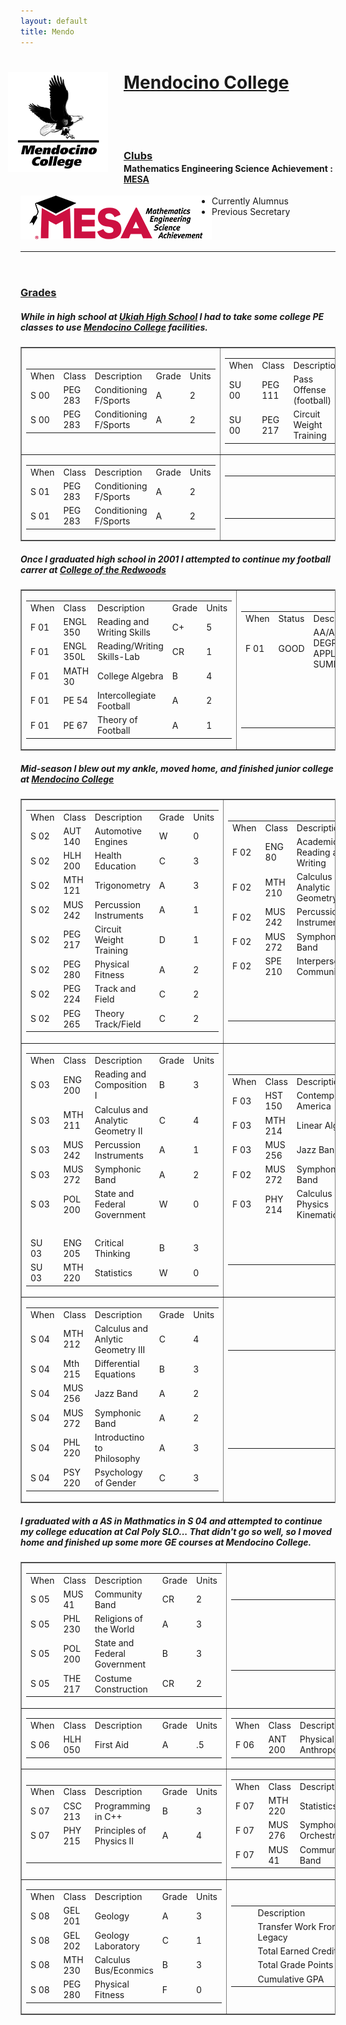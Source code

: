 ```yaml
---
layout: default
title: Mendo
---
```


<style>
ul {
	margin-left: 95px;
}
ul ul {
	margin: 0 0 0 45px;
}
hr, h3 {
	margin-top: 55px;
}
h4 {
	margin-top: -15px;
}
img.project-icon {
	border: none;
	float: left;
	height: 70px;
}
</style>

<div class="span12" stlye="margin-bottom:25px">
  <img src="media/images/mendo.png" style="float:left; margin: 0px 25px 25px -20px"/>
  <h1> <a target="_blank" href="http://mendocino.edu">Mendocino College</a> </h1>
</div>
<br/>

### [Clubs]()

#### Mathematics Engineering Science Achievement : [MESA](http://www2.mendocino.edu/mesa/)

<img src="media/images/MESA-official.png" class="project-icon"/>

* Currently Alumnus
* Previous Secretary

---

### [Grades]()
##### While in high school at [Ukiah High School](http://www.edline.net/pages/Ukiah_High) I had to take some college PE classes to use [Mendocino College](http://mendocino.edu") facilities.

<table  border="1" frame="box" width="100%" class="table">
	<tr>
		<td width="525">
			<table>
				<tr>							
					<td>When</td><td>Class</td><td width="300">Description</td><td>Grade</td><td>Units</td>
				</tr>
				<tr>
					<td>S 00</td><td>PEG 283</td><td>Conditioning F/Sports</td><td>A</td><td>2</td>
				</tr>
				<tr>
					<td>S 00</td><td>PEG 283</td><td>Conditioning F/Sports</td><td>A</td><td>2</td>
				</tr>
			</table>
		</td>
		<td width="525">
			<table>
				<tr>
					<td>When</td><td>Class</td><td width="300">Description</td><td>Grade</td><td>Units</td>
				</tr>
				<tr>
					<td>SU 00</td><td>PEG 111</td><td>Pass Offense (football)</td><td>A</td><td>1</td>
				</tr>
				<tr>
					<td>SU 00</td><td>PEG 217</td><td>Circuit Weight Training</td><td>A</td><td>1</td>
				</tr>
			</table>
		</td>
	</tr>
	<tr>
		<td width="525">
			<table>
				<tr>
					<td>When</td><td>Class</td><td width="300">Description</td><td>Grade</td><td>Units</td>
				</tr>
				<tr>
					<td>S 01</td><td>PEG 283</td><td>Conditioning F/Sports</td><td>A</td><td>2</td>
				</tr>
				<tr>
					<td>S 01</td><td>PEG 283</td><td>Conditioning F/Sports</td><td>A</td><td>2</td>
				</tr>
			</table>
		</td>
		<td width="525">
			<table>
				<tr>
					<td>&nbsp;</td><td>&nbsp;</td><td width="300">&nbsp;</td><td>&nbsp;</td><td>&nbsp;</td>
				</tr>
				<tr>
					<td>&nbsp;</td><td>&nbsp;</td><td>&nbsp;</td><td>&nbsp;</td><td>&nbsp;</td>
				</tr>
				<tr>
					<td>&nbsp;</td><td>&nbsp;</td><td>&nbsp;</td><td>&nbsp;</td><td>&nbsp;</td>
				</tr>
			</table>
		</td>
	</tr>
</table>

##### Once I graduated high school in 2001 I attempted to continue my football carrer at [College of the Redwoods](http://www.redwoods.edu/)

<table border="1" frame="box" width="100%" class="table">
	<tr>
		<td width="525">
			<table>
				<tr>
					<td>When</td><td>Class</td><td width="300">Description</td><td>Grade</td><td>Units</td>
				</tr>
				<tr>
					<td>F 01</td><td>ENGL 350</td><td>Reading and Writing Skills</td><td>C+</td><td>5</td>
				</tr>
				<tr>
					<td>F 01</td><td>ENGL 350L</td><td>Reading/Writing Skills-Lab</td><td>CR</td><td>1</td>
				</tr>
				<tr>
					<td>F 01</td><td>MATH 30</td><td>College Algebra </td><td>B</td><td>4</td>
				</tr>
				<tr>
					<td>F 01</td><td>PE 54</td><td>Intercollegiate Football</td><td>A</td><td>2</td>
				</tr>
				<tr>
					<td>F 01</td><td>PE 67</td><td>Theory of Football</td><td>A</td><td>1</td>
				</tr>
			</table>
		</td>
		<td width="525">
			<table>
				<tr>
					<td>When</td><td>Status</td><td width="300">Description</td><td>GPA</td><td>Units</td>
				</tr>
				<tr>
					<td>F 01</td><td>GOOD</td><td>AA/AS DEGREE APPLICABLE SUMMARY</td><td>3.429</td><td>24.00</td>
				</tr>
				<tr>
					<td>&nbsp;</td><td>&nbsp;</td><td>&nbsp;</td><td>&nbsp;</td><td>&nbsp;</td>
				</tr>
				<tr>
					<td>&nbsp;</td><td>&nbsp;</td><td>&nbsp;</td><td>&nbsp;</td><td>&nbsp;</td>
				</tr>
				<tr>
					<td>&nbsp;</td><td>&nbsp;</td><td>&nbsp;</td><td>&nbsp;</td><td>&nbsp;</td>
				</tr>
				<tr>
					<td>&nbsp;</td><td>&nbsp;</td><td>&nbsp;</td><td>&nbsp;</td><td>&nbsp;</td>
				</tr>
			</table>
		</td>
	</tr>
</table>

##### Mid-season I blew out my ankle, moved home, and finished junior college at [Mendocino College](http://mendocino.edu")

<table border="1" frame="box" width="100%" class="table">
	<tr>
		<td width="525">
			<table>
				<tr>							
					<td>When</td><td>Class</td><td width="300">Description</td><td>Grade</td><td>Units</td>
				</tr>
				<tr>
					<td>S 02</td><td>AUT 140</td><td>Automotive Engines</td><td>W</td><td>0</td>
				</tr>
				<tr>
					<td>S 02</td><td>HLH 200</td><td>Health Education</td><td>C</td><td>3</td>
				</tr>
				<tr>
					<td>S 02</td><td>MTH 121</td><td>Trigonometry</td><td>A</td><td>3</td>
				</tr>
				<tr>
					<td>S 02</td><td>MUS 242</td><td>Percussion Instruments</td><td>A</td><td>1</td>
				</tr>				
				<tr>
					<td>S 02</td><td>PEG 217</td><td>Circuit Weight Training</td><td>D</td><td>1</td>
				</tr>
				<tr>
					<td>S 02</td><td>PEG 280</td><td>Physical Fitness</td><td>A</td><td>2</td>
				</tr>
				<tr>
					<td>S 02</td><td>PEG 224</td><td>Track and Field</td><td>C</td><td>2</td>
				</tr>
				<tr>
					<td>S 02</td><td>PEG 265</td><td>Theory Track/Field</td><td>C</td><td>2</td>
				</tr>
			</table>
		</td>
		<td width="525">
			<table>
				<tr>
					<td>When</td><td>Class</td><td width="300">Description</td><td>Grade</td><td>Units</td>
				</tr>
				<tr>
					<td>F 02</td><td>ENG 80</td><td>Academic Reading and Writing</td><td>B</td><td>3</td>
				</tr>
				<tr>
					<td>F 02</td><td>MTH 210</td><td>Calculus and Analytic Geometry I</td><td>C</td><td>4</td>
				</tr>
				<tr>
					<td>F 02</td><td>MUS 242</td><td>Percussion Instruments</td><td>A</td><td>1</td>
				</tr>
				<tr>
					<td>F 02</td><td>MUS 272</td><td>Symphonic Band</td><td>A</td><td>2</td>
				</tr>
				<tr>
					<td>F 02</td><td>SPE 210</td><td>Interpersonal Communication</td><td>B</td><td>3</td>
				</tr>
				<tr>
					<td>&nbsp;</td><td>&nbsp;</td><td>&nbsp;</td><td>&nbsp;</td><td>&nbsp;</td>
				</tr>
				<tr>
					<td>&nbsp;</td><td>&nbsp;</td><td>&nbsp;</td><td>&nbsp;</td><td>&nbsp;</td>
				</tr>
				<tr>
					<td>&nbsp;</td><td>&nbsp;</td><td>&nbsp;</td><td>&nbsp;</td><td>&nbsp;</td>
				</tr>
			</table>
		</td>
	</tr>
	<tr>
		<td width="525">
			<table>
				<tr>
					<td>When</td><td>Class</td><td width="300">Description</td><td>Grade</td><td>Units</td>
				</tr>
				<tr>
					<td>S 03</td><td>ENG 200</td><td>Reading and Composition I</td><td>B</td><td>3</td>
				</tr>
				<tr>
					<td>S 03</td><td>MTH 211</td><td>Calculus and Analytic Geometry II</td><td>C</td><td>4</td>
				</tr>
				<tr>
					<td>S 03</td><td>MUS 242</td><td>Percussion Instruments</td><td>A</td><td>1</td>
				</tr>
				<tr>
					<td>S 03</td><td>MUS 272</td><td>Symphonic Band</td><td>A</td><td>2</td>
				</tr>
				<tr>
					<td>S 03</td><td>POL 200</td><td>State and Federal Government</td><td>W</td><td>0</td>
				</tr>
				<tr>
					<td>&nbsp;</td><td>&nbsp;</td><td>&nbsp;</td><td>&nbsp;</td><td>&nbsp;</td>
				</tr>
				<tr>
					<td>SU 03</td><td>ENG 205</td><td>Critical Thinking</td><td>B</td><td>3</td>
				</tr>
				<tr>
					<td>SU 03</td><td>MTH 220</td><td>Statistics</td><td>W</td><td>0</td>
				</tr>
			</table>
		</td>
		<td width="525">
			<table>
				<tr>
					<td>When</td><td>Class</td><td width="300">Description</td><td>Grade</td><td>Units</td>
				</tr>
				<tr>
					<td>F 03</td><td>HST 150</td><td>Contemporary America</td><td>C</td><td>3</td>
				</tr>
				<tr>
					<td>F 03</td><td>MTH 214</td><td>Linear Algebra</td><td>C</td><td>3</td>
				</tr>
				<tr>
					<td>F 03</td><td>MUS 256</td><td>Jazz Band</td><td>A</td><td>2</td>
				</tr>
				<tr>
					<td>F 02</td><td>MUS 272</td><td>Symphonic Band</td><td>A</td><td>2</td>
				</tr>
				<tr>
					<td>F 03</td><td>PHY 214</td><td>Calculus Physics Kinematics</td><td>C</td><td>4</td>
				</tr>
				<tr>
					<td>&nbsp;</td><td>&nbsp;</td><td>&nbsp;</td><td>&nbsp;</td><td>&nbsp;</td>
				</tr>
				<tr>
					<td>&nbsp;</td><td>&nbsp;</td><td>&nbsp;</td><td>&nbsp;</td><td>&nbsp;</td>
				</tr>
				<tr>
					<td>&nbsp;</td><td>&nbsp;</td><td>&nbsp;</td><td>&nbsp;</td><td>&nbsp;</td>
				</tr>
			</table>
		</td>
	</tr>
	<tr>
		<td width="525">
			<table>
				<tr>							
					<td>When</td><td>Class</td><td width="300">Description</td><td>Grade</td><td>Units</td>
				</tr>
				<tr>
					<td>S 04</td><td>MTH 212</td><td>Calculus and Anlytic Geometry III</td><td>C</td><td>4</td>
				</tr>
				<tr>
					<td>S 04</td><td>Mth 215</td><td>Differential Equations</td><td>B</td><td>3</td>
				</tr>
								<tr>
					<td>S 04</td><td>MUS 256</td><td>Jazz Band</td><td>A</td><td>2</td>
				</tr>
				<tr>
					<td>S 04</td><td>MUS 272</td><td>Symphonic Band</td><td>A</td><td>2</td>
				</tr>
				<tr>
					<td>S 04</td><td>PHL 220</td><td>Introductino to Philosophy</td><td>A</td><td>3</td>
				</tr>
				<tr>
					<td>S 04</td><td>PSY 220</td><td>Psychology of Gender</td><td>C</td><td>3</td>
				</tr>
			</table>
		</td>
		<td width="525">
			<table>
				<tr>
					<td>&nbsp;</td><td>&nbsp;</td><td width="300">&nbsp;</td><td>&nbsp;</td><td>&nbsp;</td>
				</tr>
				<tr>
					<td>&nbsp;</td><td>&nbsp;</td><td>&nbsp;</td><td>&nbsp;</td><td>&nbsp;</td>
				</tr>
				<tr>
					<td>&nbsp;</td><td>&nbsp;</td><td>&nbsp;</td><td>&nbsp;</td><td>&nbsp;</td>
				</tr>
				<tr>
					<td>&nbsp;</td><td>&nbsp;</td><td>&nbsp;</td><td>&nbsp;</td><td>&nbsp;</td>
				</tr>
				<tr>
					<td>&nbsp;</td><td>&nbsp;</td><td>&nbsp;</td><td>&nbsp;</td><td>&nbsp;</td>
				</tr>
				<tr>
					<td>&nbsp;</td><td>&nbsp;</td><td>&nbsp;</td><td>&nbsp;</td><td>&nbsp;</td>
				</tr><tr>
					<td>&nbsp;</td><td>&nbsp;</td><td>&nbsp;</td><td>&nbsp;</td><td>&nbsp;</td>
				</tr>
			</table>
		</td>
	</tr>
</table>

##### I graduated with a AS in Mathmatics in S 04 and attempted to continue my college education at Cal Poly SLO... That didn't go so well, so I moved home and finished up some more GE courses at Mendocino College.


<table  border="1" frame="box" width="100%" class="table">	
	<tr>
		<td width="525">
			<table>
				<tr>
					<td>When</td><td>Class</td><td width="300">Description</td><td>Grade</td><td>Units</td>
				</tr>
				<tr>
					<td>S 05</td><td>MUS 41</td><td>Community Band</td><td>CR</td><td>2</td>
				</tr>
				<tr>
					<td>S 05</td><td>PHL 230</td><td>Religions of the World</td><td>A</td><td>3</td>
				</tr>
				<tr>
					<td>S 05</td><td>POL 200</td><td>State and Federal Government</td><td>B</td><td>3</td>
				</tr>
				<tr>
					<td>S 05</td><td>THE 217</td><td>Costume Construction</td><td>CR</td><td>2</td>
				</tr>
			</table>
		</td>
		<td width="525">
			<table>
				<tr>
					<td>&nbsp;</td><td>&nbsp;</td><td width="300">&nbsp;</td><td>&nbsp;</td><td>&nbsp;</td>
				</tr>
				<tr>
					<td>&nbsp;</td><td>&nbsp;</td><td>&nbsp;</td><td>&nbsp;</td><td>&nbsp;</td>
				</tr>
				<tr>
					<td>&nbsp;</td><td>&nbsp;</td><td>&nbsp;</td><td>&nbsp;</td><td>&nbsp;</td>
				</tr>
				<tr>
					<td>&nbsp;</td><td>&nbsp;</td><td>&nbsp;</td><td>&nbsp;</td><td>&nbsp;</td>
				</tr>
				<tr>
					<td>&nbsp;</td><td>&nbsp;</td><td>&nbsp;</td><td>&nbsp;</td><td>&nbsp;</td>
				</tr>
			</table>
		</td>
	</tr>
	<tr>
		<td width="525">
			<table>
				<tr>
					<td>When</td><td>Class</td><td width="300">Description</td><td>Grade</td><td>Units</td>
				</tr>
				<tr>
					<td>S 06</td><td>HLH 050</td><td>First Aid</td><td>A</td><td>.5</td>
				</tr>				
			</table>
		</td>
		<td width="525">
			<table>
				<tr>
					<td>When</td><td>Class</td><td width="300">Description</td><td>Grade</td><td>Units</td>
				</tr>
				<tr>
					<td>F 06</td><td>ANT 200</td><td>Physical Anthropology</td><td>A</td><td>3</td>
				</tr>
			</table>
		</td>
	</tr>
	<tr>
		<td width="525">
			<table>
				<tr>
					<td>When</td><td>Class</td><td width="300">Description</td><td>Grade</td><td>Units</td>
				</tr>
				<tr>
					<td>S 07</td><td>CSC 213</td><td>Programming in C++</td><td>B</td><td>3</td>
				</tr>
				<tr>
					<td>S 07</td><td>PHY 215</td><td>Principles of Physics II</td><td>A</td><td>4</td>
				</tr>
				<tr>
					<td>&nbsp;</td><td>&nbsp;</td><td>&nbsp;</td><td>&nbsp;</td><td>&nbsp;</td>
				</tr>
			</table>
		</td>
		<td width="525">
			<table>
				<tr>
					<td>When</td><td>Class</td><td width="300">Description</td><td>Grade</td><td>Units</td>
				</tr>
				<tr>
					<td>F 07</td><td>MTH 220</td><td>Statistics</td><td>A</td><td>4</td>
				</tr>
				<tr>
					<td>F 07</td><td>MUS 276</td><td>Symphony Orchestra</td><td>A</td><td>2</td>
				</tr>
				<tr>
					<td>F 07</td><td>MUS 41</td><td>Community Band</td><td>A</td><td>2</td>
				</tr>
			</table>
		</td>
	</tr>
	<tr>
		<td width="525">
			<table>
				<tr>
					<td>When</td><td>Class</td><td width="300">Description</td><td>Grade</td><td>Units</td>
				</tr>
				<tr>
					<td>S 08</td><td>GEL 201</td><td>Geology</td><td>A</td><td>3</td>
				</tr>
				<tr>
					<td>S 08</td><td>GEL 202</td><td>Geology Laboratory</td><td>C</td><td>1</td>
				</tr>
				<tr>
					<td>S 08</td><td>MTH 230</td><td>Calculus Bus/Econmics</td><td>B</td><td>3</td>
				</tr>
				<tr>
					<td>S 08</td><td>PEG 280</td><td>Physical Fitness</td><td>F</td><td>0</td>
				</tr>
			</table>
		</td>
		<td width="525">
			<table>
				<tr>
					<td>&nbsp;</td><td>&nbsp;</td><td width="300">Description</td><td>Count</td><td>&nbsp;</td>
				</tr>
				<tr>
					<td>&nbsp;</td><td>&nbsp;</td><td>Transfer Work From Legacy</td><td>13</td><td>&nbsp;</td>
				</tr>
				<tr>
					<td>&nbsp;</td><td>&nbsp;</td><td>Total Earned Credits</td><td>117.50</td><td>&nbsp;</td>
				</tr>
				<tr>
					<td>&nbsp;</td><td>&nbsp;</td><td>Total Grade Points</td><td>358</td><td>&nbsp;</td>
				</tr>
				<tr>
					<td>&nbsp;</td><td>&nbsp;</td><td>Cumulative GPA</td><td>3.140</td><td>&nbsp;</td>
				</tr>
			</table>
		</td>
	</tr>
</table>
